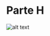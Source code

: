 # Parte H
![alt text](https://github.com/btmluiz/digitalhouse-desafio-kotlin/blob/parte/H/UML.png?raw=true)

